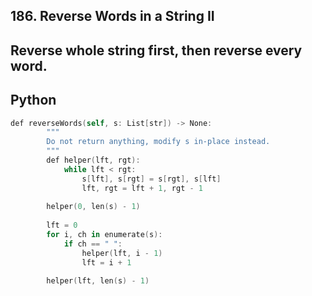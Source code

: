 ## 186. Reverse Words in a String II
## Reverse whole string first, then reverse every word.
## Python
```swift
def reverseWords(self, s: List[str]) -> None:
        """
        Do not return anything, modify s in-place instead.
        """
        def helper(lft, rgt):
            while lft < rgt:
                s[lft], s[rgt] = s[rgt], s[lft]
                lft, rgt = lft + 1, rgt - 1
        
        helper(0, len(s) - 1)
        
        lft = 0
        for i, ch in enumerate(s):
            if ch == " ":
                helper(lft, i - 1)
                lft = i + 1
                
        helper(lft, len(s) - 1)
```
